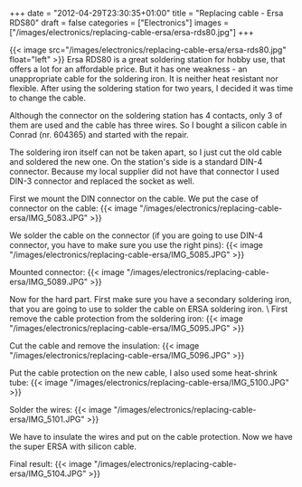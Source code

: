+++
date = "2012-04-29T23:30:35+01:00"
title = "Replacing cable - Ersa RDS80"
draft = false
categories = ["Electronics"]
images = ["/images/electronics/replacing-cable-ersa/ersa-rds80.jpg"]
+++

{{< image src="/images/electronics/replacing-cable-ersa/ersa-rds80.jpg" float="left" >}}
Ersa RDS80 is a great soldering station for hobby use, that offers a lot for an affordable price. But it has one weakness - an unappropriate cable for the soldering iron. It is neither heat resistant nor flexible. After using the soldering station for two years, I decided it was time to change the cable.

Although the connector on the soldering station has 4 contacts, only 3 of them are used and the cable has three wires. So I bought a silicon cable in Conrad (nr. 604365) and started with the repair.

The soldering iron itself can not be taken apart, so I just cut the old cable and soldered the new one. On the station's side is a standard DIN-4 connector. Because my local supplier did not have that connector I used DIN-3 connector and replaced the socket as well.

First we mount the DIN connector on the cable. We put the case of connector on the cable:
{{< image "/images/electronics/replacing-cable-ersa/IMG_5083.JPG" >}}

We solder the cable on the connector (if you are going to use DIN-4 connector, you have to make sure you use the right pins):
{{< image "/images/electronics/replacing-cable-ersa/IMG_5085.JPG" >}}

Mounted connector:
{{< image "/images/electronics/replacing-cable-ersa/IMG_5089.JPG" >}}

Now for the hard part. First make sure you have a secondary soldering iron, that you are going to use to solder the cable on ERSA soldering iron. \\
First remove the cable protection from the soldering iron:
{{< image "/images/electronics/replacing-cable-ersa/IMG_5095.JPG" >}}

Cut the cable and remove the insulation:
{{< image "/images/electronics/replacing-cable-ersa/IMG_5096.JPG" >}}

Put the cable protection on the new cable, I also used some heat-shrink tube:
{{< image "/images/electronics/replacing-cable-ersa/IMG_5100.JPG" >}}

Solder the wires:
{{< image "/images/electronics/replacing-cable-ersa/IMG_5101.JPG" >}}

We have to insulate the wires and put on the cable protection. Now we have the super ERSA with silicon cable.

Final result:
{{< image "/images/electronics/replacing-cable-ersa/IMG_5104.JPG" >}}
